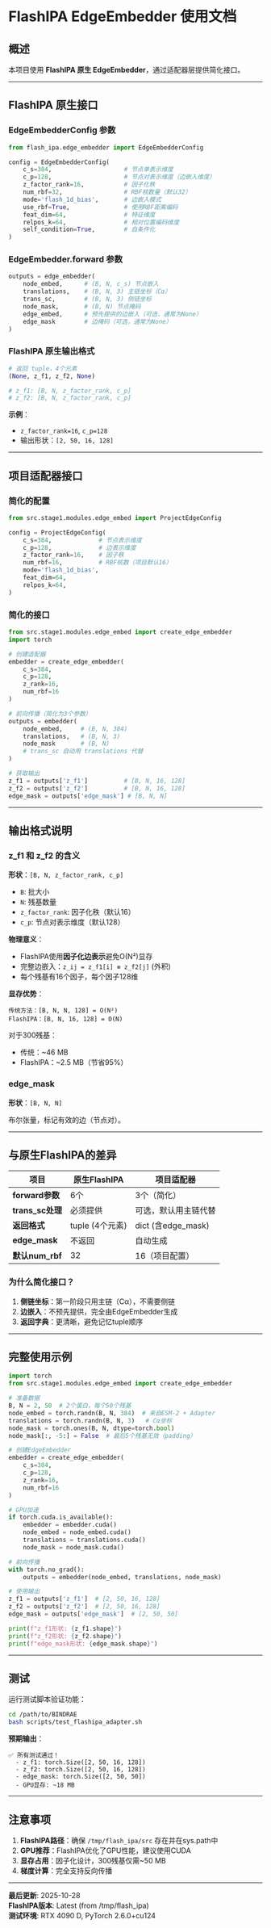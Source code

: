 # FlashIPA EdgeEmbedder 使用文档

## 概述

本项目使用 **FlashIPA 原生 EdgeEmbedder**，通过适配器层提供简化接口。

---

## FlashIPA 原生接口

### EdgeEmbedderConfig 参数

```python
from flash_ipa.edge_embedder import EdgeEmbedderConfig

config = EdgeEmbedderConfig(
    c_s=384,                    # 节点单表示维度
    c_p=128,                    # 节点对表示维度（边嵌入维度）
    z_factor_rank=16,           # 因子化秩
    num_rbf=32,                 # RBF核数量（默认32）
    mode='flash_1d_bias',       # 边嵌入模式
    use_rbf=True,               # 使用RBF距离编码
    feat_dim=64,                # 特征维度
    relpos_k=64,                # 相对位置编码维度
    self_condition=True,        # 自条件化
)
```

### EdgeEmbedder.forward 参数

```python
outputs = edge_embedder(
    node_embed,      # (B, N, c_s) 节点嵌入
    translations,    # (B, N, 3) 主链坐标（Cα）
    trans_sc,        # (B, N, 3) 侧链坐标
    node_mask,       # (B, N) 节点掩码
    edge_embed,      # 预先提供的边嵌入（可选，通常为None）
    edge_mask        # 边掩码（可选，通常为None）
)
```

### FlashIPA 原生输出格式

```python
# 返回 tuple，4个元素
(None, z_f1, z_f2, None)

# z_f1: [B, N, z_factor_rank, c_p]
# z_f2: [B, N, z_factor_rank, c_p]
```

**示例**：
- `z_factor_rank=16`, `c_p=128`
- 输出形状：`[2, 50, 16, 128]`

---

## 项目适配器接口

### 简化的配置

```python
from src.stage1.modules.edge_embed import ProjectEdgeConfig

config = ProjectEdgeConfig(
    c_s=384,             # 节点表示维度
    c_p=128,             # 边表示维度
    z_factor_rank=16,    # 因子秩
    num_rbf=16,          # RBF核数（项目默认16）
    mode='flash_1d_bias',
    feat_dim=64,
    relpos_k=64,
)
```

### 简化的接口

```python
from src.stage1.modules.edge_embed import create_edge_embedder
import torch

# 创建适配器
embedder = create_edge_embedder(
    c_s=384,
    c_p=128,
    z_rank=16,
    num_rbf=16
)

# 前向传播（简化为3个参数）
outputs = embedder(
    node_embed,     # (B, N, 384)
    translations,   # (B, N, 3)
    node_mask       # (B, N)
    # trans_sc 自动用 translations 代替
)

# 获取输出
z_f1 = outputs['z_f1']          # [B, N, 16, 128]
z_f2 = outputs['z_f2']          # [B, N, 16, 128]
edge_mask = outputs['edge_mask'] # [B, N, N]
```

---

## 输出格式说明

### z_f1 和 z_f2 的含义

**形状**：`[B, N, z_factor_rank, c_p]`

- `B`: 批大小
- `N`: 残基数量
- `z_factor_rank`: 因子化秩（默认16）
- `c_p`: 节点对表示维度（默认128）

**物理意义**：
- FlashIPA使用**因子化边表示**避免O(N²)显存
- 完整边嵌入：`z_ij = z_f1[i] ⊗ z_f2[j]` (外积)
- 每个残基有16个因子，每个因子128维

**显存优势**：
```
传统方法：[B, N, N, 128] = O(N²)
FlashIPA：[B, N, 16, 128] = O(N)
```

对于300残基：
- 传统：~46 MB
- FlashIPA：~2.5 MB（节省95%）

### edge_mask

**形状**：`[B, N, N]`

布尔张量，标记有效的边（节点对）。

---

## 与原生FlashIPA的差异

| 项目 | 原生FlashIPA | 项目适配器 |
|-----|-------------|-----------|
| **forward参数** | 6个 | 3个（简化） |
| **trans_sc处理** | 必须提供 | 可选，默认用主链代替 |
| **返回格式** | tuple (4个元素) | dict (含edge_mask) |
| **edge_mask** | 不返回 | 自动生成 |
| **默认num_rbf** | 32 | 16（项目配置） |

### 为什么简化接口？

1. **侧链坐标**：第一阶段只用主链（Cα），不需要侧链
2. **边嵌入**：不预先提供，完全由EdgeEmbedder生成
3. **返回字典**：更清晰，避免记忆tuple顺序

---

## 完整使用示例

```python
import torch
from src.stage1.modules.edge_embed import create_edge_embedder

# 准备数据
B, N = 2, 50  # 2个蛋白，每个50个残基
node_embed = torch.randn(B, N, 384)  # 来自ESM-2 + Adapter
translations = torch.randn(B, N, 3)   # Cα坐标
node_mask = torch.ones(B, N, dtype=torch.bool)
node_mask[:, -5:] = False  # 最后5个残基无效（padding）

# 创建EdgeEmbedder
embedder = create_edge_embedder(
    c_s=384,
    c_p=128,
    z_rank=16,
    num_rbf=16
)

# GPU加速
if torch.cuda.is_available():
    embedder = embedder.cuda()
    node_embed = node_embed.cuda()
    translations = translations.cuda()
    node_mask = node_mask.cuda()

# 前向传播
with torch.no_grad():
    outputs = embedder(node_embed, translations, node_mask)

# 使用输出
z_f1 = outputs['z_f1']  # [2, 50, 16, 128]
z_f2 = outputs['z_f2']  # [2, 50, 16, 128]
edge_mask = outputs['edge_mask']  # [2, 50, 50]

print(f"z_f1形状: {z_f1.shape}")
print(f"z_f2形状: {z_f2.shape}")
print(f"edge_mask形状: {edge_mask.shape}")
```

---

## 测试

运行测试脚本验证功能：

```bash
cd /path/to/BINDRAE
bash scripts/test_flashipa_adapter.sh
```

**预期输出**：
```
✅ 所有测试通过！
  - z_f1: torch.Size([2, 50, 16, 128])
  - z_f2: torch.Size([2, 50, 16, 128])
  - edge_mask: torch.Size([2, 50, 50])
  - GPU显存: ~18 MB
```

---

## 注意事项

1. **FlashIPA路径**：确保 `/tmp/flash_ipa/src` 存在并在sys.path中
2. **GPU推荐**：FlashIPA优化了GPU性能，建议使用CUDA
3. **显存占用**：因子化设计，300残基仅需~50 MB
4. **梯度计算**：完全支持反向传播

---

**最后更新**: 2025-10-28  
**FlashIPA版本**: Latest (from /tmp/flash_ipa)  
**测试环境**: RTX 4090 D, PyTorch 2.6.0+cu124

